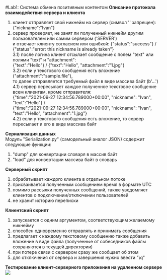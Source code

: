 #Lab1: Система обмена позитивным контентом
**Описание протокола взаимодействия сервера и клиента**  
1) клиент отправляет свой никнейм на сервер (символ '\' запрещен): {"nickname":"Ivan"}  
2) сервер проверяет, не занят ли полученный никнейм другим пользователем или самим сервером ('SERVER')  
и отвечает клиенту согласием или ошибкой: {"status":"success"} / {"status":"error: this nickname is already taken"}  
3.1) после логина клиент отсылает сообщение с полем "text" или полями "text" и "attachment":  
{"text":"Hello"} / {"text":"Hello", "attachment":"1.jpg"}  
3.2) если у текстового сообщения есть вложение ("attachment":"sample.file"),  
то далее отправляется требуемый файл в виде массива байт (b'...')  
4.1) сервер пересылает каждое полученное текстовое сообщение всем клиентам, кроме отправителя:  
{"time":"2021-09-27 12:34:56.789000+00:00", "nickname": "Ivan", "text":"Hello"} /  
{"time":"2021-09-27 12:34:56.789000+00:00", "nickname": "Ivan", "text":"Hello", "attachment":"1.jpg"}  
4.2) если у текстового сообщения есть вложение, то сервер пересылает и его в виде массива байт  

**Сериализация данных**  
Модуль "Serialization.py" (самодельный аналог JSON) содержит следующие функции:
1) "dump" для конвертации словаря в массив байт  
2) "load" для конвертации массива байт в словарь  

**Серверный скрипт**  
1) обрабатывает каждого клиента в отдельном потоке  
2) присваивается полученным сообщением время в формате UTC  
3) помимо рассылки полученных сообщений, также уведомляет клиентов о подключении/отключении пользователей  
4) не хранит историю переписки  

**Клиентский скрипт**  
1) запускается с одним аргументом, соответствующим желаемому никнейму  
2) способен одновременно отправлять и принимать сообщения  
3) предлагает к каждому текстовому сообщению также добавить вложение в виде файла (полученные от собеседников файлы сохраняются в текущей директории)  
4) при потере связи с сервером сразу же сообщает об этом  
5) для отключения от сервера и завершения нужно ввести "\q"  

**Тестирование клиент-серверного приложения на удаленном сервере**  
![](https://github.com/MickeyMouseMouse/NetworksLab2021/tree/lab1/lab1/images/check.PNG "")